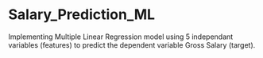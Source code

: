# Salary_Prediction_ML
Implementing Multiple Linear Regression model using 5 independant variables (features) to  predict the dependent variable Gross Salary (target).
